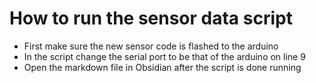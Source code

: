 # How to run the sensor data script
 - First make sure the new sensor code is flashed to the arduino
 - In the script change the serial port to be that of the arduino on line 9
 - Open the markdown file in Obsidian after the script is done running
 